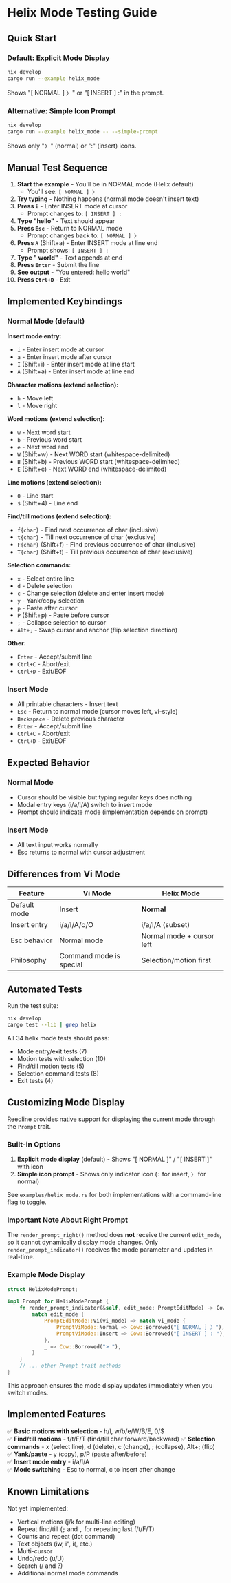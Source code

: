 # Helix Mode Testing Guide

## Quick Start

### Default: Explicit Mode Display
```bash
nix develop
cargo run --example helix_mode
```
Shows "[ NORMAL ] 〉" or "[ INSERT ] :" in the prompt.

### Alternative: Simple Icon Prompt
```bash
nix develop
cargo run --example helix_mode -- --simple-prompt
```
Shows only "〉" (normal) or ":" (insert) icons.

## Manual Test Sequence

1. **Start the example** - You'll be in NORMAL mode (Helix default)
   - You'll see: `[ NORMAL ] 〉`
2. **Try typing** - Nothing happens (normal mode doesn't insert text)
3. **Press `i`** - Enter INSERT mode at cursor
   - Prompt changes to: `[ INSERT ] :`
4. **Type "hello"** - Text should appear
5. **Press `Esc`** - Return to NORMAL mode
   - Prompt changes back to: `[ NORMAL ] 〉`
6. **Press `A`** (Shift+a) - Enter INSERT mode at line end
   - Prompt shows: `[ INSERT ] :`
7. **Type " world"** - Text appends at end
8. **Press `Enter`** - Submit the line
9. **See output** - "You entered: hello world"
10. **Press `Ctrl+D`** - Exit

## Implemented Keybindings

### Normal Mode (default)

**Insert mode entry:**
- `i` - Enter insert mode at cursor
- `a` - Enter insert mode after cursor  
- `I` (Shift+i) - Enter insert mode at line start
- `A` (Shift+a) - Enter insert mode at line end

**Character motions (extend selection):**
- `h` - Move left
- `l` - Move right

**Word motions (extend selection):**
- `w` - Next word start
- `b` - Previous word start
- `e` - Next word end
- `W` (Shift+w) - Next WORD start (whitespace-delimited)
- `B` (Shift+b) - Previous WORD start (whitespace-delimited)
- `E` (Shift+e) - Next WORD end (whitespace-delimited)

**Line motions (extend selection):**
- `0` - Line start
- `$` (Shift+4) - Line end

**Find/till motions (extend selection):**
- `f{char}` - Find next occurrence of char (inclusive)
- `t{char}` - Till next occurrence of char (exclusive)
- `F{char}` (Shift+f) - Find previous occurrence of char (inclusive)
- `T{char}` (Shift+t) - Till previous occurrence of char (exclusive)

**Selection commands:**
- `x` - Select entire line
- `d` - Delete selection
- `c` - Change selection (delete and enter insert mode)
- `y` - Yank/copy selection
- `p` - Paste after cursor
- `P` (Shift+p) - Paste before cursor
- `;` - Collapse selection to cursor
- `Alt+;` - Swap cursor and anchor (flip selection direction)

**Other:**
- `Enter` - Accept/submit line
- `Ctrl+C` - Abort/exit
- `Ctrl+D` - Exit/EOF

### Insert Mode
- All printable characters - Insert text
- `Esc` - Return to normal mode (cursor moves left, vi-style)
- `Backspace` - Delete previous character
- `Enter` - Accept/submit line
- `Ctrl+C` - Abort/exit
- `Ctrl+D` - Exit/EOF

## Expected Behavior

### Normal Mode
- Cursor should be visible but typing regular keys does nothing
- Modal entry keys (i/a/I/A) switch to insert mode
- Prompt should indicate mode (implementation depends on prompt)

### Insert Mode  
- All text input works normally
- Esc returns to normal with cursor adjustment

## Differences from Vi Mode

| Feature | Vi Mode | Helix Mode |
|---------|---------|------------|
| Default mode | Insert | **Normal** |
| Insert entry | i/a/I/A/o/O | i/a/I/A (subset) |
| Esc behavior | Normal mode | Normal mode + cursor left |
| Philosophy | Command mode is special | Selection/motion first |

## Automated Tests

Run the test suite:
```bash
nix develop
cargo test --lib | grep helix
```

All 34 helix mode tests should pass:
- Mode entry/exit tests (7)
- Motion tests with selection (10)
- Find/till motion tests (5)
- Selection command tests (8)
- Exit tests (4)

## Customizing Mode Display

Reedline provides native support for displaying the current mode through the `Prompt` trait.

### Built-in Options

1. **Explicit mode display** (default) - Shows "[ NORMAL ]" / "[ INSERT ]" with icon
2. **Simple icon prompt** - Shows only indicator icon (`:` for insert, `〉` for normal)

See `examples/helix_mode.rs` for both implementations with a command-line flag to toggle.

### Important Note About Right Prompt

The `render_prompt_right()` method does **not** receive the current `edit_mode`, so it cannot dynamically display mode changes. Only `render_prompt_indicator()` receives the mode parameter and updates in real-time.

### Example Mode Display

```rust
struct HelixModePrompt;

impl Prompt for HelixModePrompt {
    fn render_prompt_indicator(&self, edit_mode: PromptEditMode) -> Cow<'_, str> {
        match edit_mode {
            PromptEditMode::Vi(vi_mode) => match vi_mode {
                PromptViMode::Normal => Cow::Borrowed("[ NORMAL ] 〉"),
                PromptViMode::Insert => Cow::Borrowed("[ INSERT ] : "),
            },
            _ => Cow::Borrowed("> "),
        }
    }
    // ... other Prompt trait methods
}
```

This approach ensures the mode display updates immediately when you switch modes.

## Implemented Features

✅ **Basic motions with selection** - h/l, w/b/e/W/B/E, 0/$  
✅ **Find/till motions** - f/t/F/T (find/till char forward/backward)
✅ **Selection commands** - x (select line), d (delete), c (change), ; (collapse), Alt+; (flip)  
✅ **Yank/paste** - y (copy), p/P (paste after/before)  
✅ **Insert mode entry** - i/a/I/A  
✅ **Mode switching** - Esc to normal, c to insert after change

## Known Limitations

Not yet implemented:
- Vertical motions (j/k for multi-line editing)
- Repeat find/till (`;` and `,` for repeating last f/t/F/T)
- Counts and repeat (dot command)
- Text objects (iw, i", i(, etc.)
- Multi-cursor
- Undo/redo (u/U)
- Search (/ and ?)
- Additional normal mode commands
